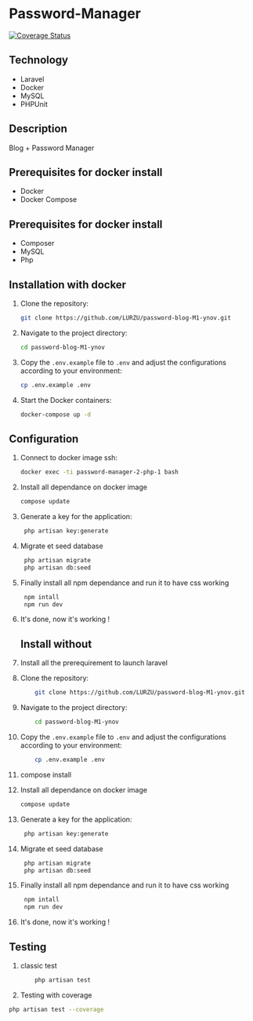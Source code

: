 # Password-Manager
[![Coverage Status](https://coveralls.io/repos/github/LURZU/password-blog-M1-ynov/badge.svg?branch=master)](https://coveralls.io/github/lurzu/password-blog-M1-ynov?branch=master)

## Technology
- Laravel
- Docker
- MySQL
- PHPUnit

## Description

Blog + Password Manager

## Prerequisites for docker install

- Docker
- Docker Compose

## Prerequisites for docker install

- Composer
- MySQL
- Php

## Installation with docker 

1. Clone the repository:

    ```bash
    git clone https://github.com/LURZU/password-blog-M1-ynov.git
    ```

2. Navigate to the project directory:

    ```bash
    cd password-blog-M1-ynov
    ```

3. Copy the `.env.example` file to `.env` and adjust the configurations according to your environment:

    ```bash
    cp .env.example .env
    ```

4. Start the Docker containers:

    ```bash
    docker-compose up -d
    ```

## Configuration

1. Connect to docker image ssh:

    ```bash
    docker exec -ti password-manager-2-php-1 bash
    ```
2. Install all dependance on docker image
   
    ```bash
    compose update
    ```

3. Generate a key for the application:

    ```bash
     php artisan key:generate
    ```

4. Migrate et seed database
    ```bash
     php artisan migrate
     php artisan db:seed
    ```
4. Finally install all npm dependance and run it to have css working
    ```bash
     npm intall
     npm run dev
    ```

5. It's done, now it's working !



   ## Install without

1. Install all the prerequirement to launch laravel

2. Clone the repository:

    ```bash
        git clone https://github.com/LURZU/password-blog-M1-ynov.git
    ```

3. Navigate to the project directory:

    ```bash
        cd password-blog-M1-ynov
    ```

4. Copy the `.env.example` file to `.env` and adjust the configurations according to your environment:

    ```bash
        cp .env.example .env
    ```

5. compose install


6. Install all dependance on docker image
   
    ```bash
    compose update
    ```

7. Generate a key for the application:

    ```bash
     php artisan key:generate
    ```

8. Migrate et seed database
    ```bash
     php artisan migrate
     php artisan db:seed
    ```

9. Finally install all npm dependance and run it to have css working
    ```bash
     npm intall
     npm run dev
    ```

10. It's done, now it's working !

## Testing

1. classic test

    ```bash
        php artisan test
    ```

2. Testing with coverage

```bash
php artisan test --coverage
```


